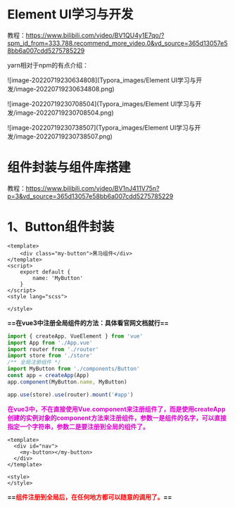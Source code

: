 # Element UI学习与开发

教程：https://www.bilibili.com/video/BV1QU4y1E7qo/?spm_id_from=333.788.recommend_more_video.0&vd_source=365d13057e58bb6a007cdd5275785229



yarn相对于npm的有点介绍：

![image-20220719230634808](Typora_images/Element UI学习与开发/image-20220719230634808.png)

![image-20220719230708504](Typora_images/Element UI学习与开发/image-20220719230708504.png)

![image-20220719230738507](Typora_images/Element UI学习与开发/image-20220719230738507.png)































# 组件封装与组件库搭建

教程：https://www.bilibili.com/video/BV1nJ411V75n?p=3&vd_source=365d13057e58bb6a007cdd5275785229

# 1、Button组件封装

```vue
<template>
    <div class="my-button">黑马组件</div>
</template>
<script>
    export default {
        name: 'MyButton'
    }
</script>
<style lang="scss">

</style>
```

**==在vue3中注册全局组件的方法：具体看官网文档就行==**

```js
import { createApp, VueElement } from 'vue'
import App from './App.vue'
import router from './router'
import store from './store'
/** 全局注册组件 */
import MyButton from './components/Button'
const app = createApp(App)
app.component(MyButton.name, MyButton)

app.use(store).use(router).mount('#app')
```

**<font color='deepred'>在vue3中，不在直接使用Vue.component来注册组件了，而是使用createApp创建的实例对象的component方法来注册组件，参数一是组件的名字，可以直接指定一个字符串，参数二是要注册到全局的组件了。</font>**

```vue
<template>
  <div id="nav">
    <my-button></my-button>
  </div>
</template>

<style>
</style>
```

**==<font color='red'>组件注册到全局后，在任何地方都可以随意的调用了。</font>==**















